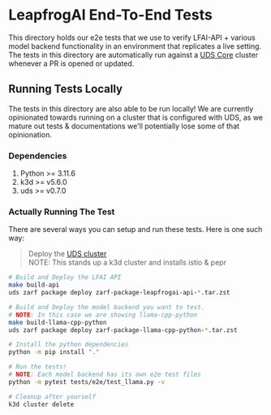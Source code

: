 # LeapfrogAI End-To-End Tests

This directory holds our e2e tests that we use to verify LFAI-API + various model backend functionality in an environment that replicates a live setting. The tests in this directory are automatically run against a [UDS Core](https://github.com/defenseunicorns/uds-core) cluster whenever a PR is opened or updated.

## Running Tests Locally

The tests in this directory are also able to be run locally! We are currently opinionated towards running on a cluster that is configured with UDS, as we mature out tests & documentations we'll potentially lose some of that opinionation.

### Dependencies

1. Python >= 3.11.6
2. k3d >= v5.6.0
3. uds >= v0.7.0

### Actually Running The Test

There are several ways you can setup and run these tests. Here is one such way:

> Deploy the [UDS cluster](/README.md#uds) \
> NOTE: This stands up a k3d cluster and installs istio & pepr

```bash
# Build and Deploy the LFAI API
make build-api
uds zarf package deploy zarf-package-leapfrogai-api-*.tar.zst

# Build and Deploy the model backend you want to test.
# NOTE: In this case we are showing llama-cpp-python
make build-llama-cpp-python
uds zarf package deploy zarf-package-llama-cpp-python-*.tar.zst

# Install the python dependencies
python -m pip install "."

# Run the tests!
# NOTE: Each model backend has its own e2e test files
python -m pytest tests/e2e/test_llama.py -v

# Cleanup after yourself
k3d cluster delete
```
